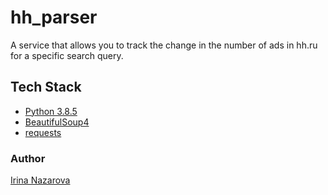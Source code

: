# hh_parser
A service that allows you to track the change in the number of ads in hh.ru for a specific search query.

## Tech Stack
* [Python 3.8.5](https://www.python.org/)
* [BeautifulSoup4](https://pypi.org/project/beautifulsoup4/)
* [requests](https://pypi.org/project/requests/)

### Author

[Irina Nazarova](https://github.com/Irina-Nazarova)